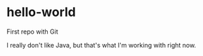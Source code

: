 # hello-world
First repo with Git

I really don't like Java, but that's what I'm working with right now.

